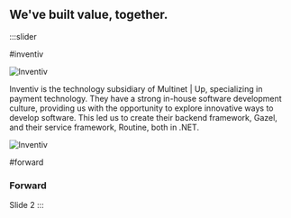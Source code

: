## We've built value, together.

:::slider

#inventiv

![Inventiv](logo_inventiv.svg)

Inventiv is the technology subsidiary of Multinet | Up, specializing in payment
technology. They have a strong in-house software development culture, providing
us with the opportunity to explore innovative ways to develop software. This led
us to create their backend framework, Gazel, and their service
framework, Routine, both in .NET.

![Inventiv](inventive_stack.png)

#forward

### Forward

Slide 2
:::
